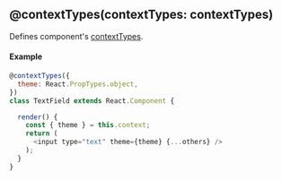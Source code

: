 ## @contextTypes(contextTypes: contextTypes)

Defines component's [contextTypes](https://facebook.github.io/react/docs/context.html).

#### Example

```js
@contextTypes({
  theme: React.PropTypes.object,
})
class TextField extends React.Component {

  render() {
    const { theme } = this.context;
    return (
      <input type="text" theme={theme} {...others} />
    );
  }
}
```
